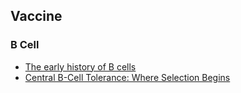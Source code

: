 ## Vaccine

### B Cell 
- [The early history of B cells](https://www.nature.com/articles/nri3801.pdf)
- [Central B-Cell Tolerance: Where Selection Begins](https://www.ncbi.nlm.nih.gov/pmc/articles/PMC3312675/) 
